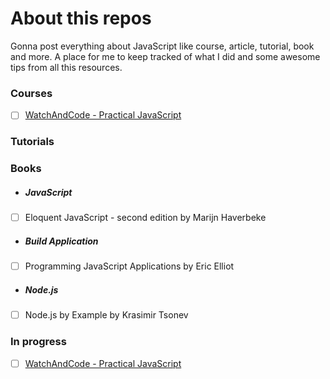 # About this repos
Gonna post everything about JavaScript like course, article, tutorial, book and more.
A place for me to keep tracked of what I did and some awesome tips from all this resources.

### Courses
- [ ] [WatchAndCode - Practical JavaScript](https://watchandcode.com/courses/practical-javascript)

### Tutorials

### Books
- ##### JavaScript
- [ ] Eloquent JavaScript - second edition by Marijn Haverbeke

- ##### Build Application
- [ ] Programming JavaScript Applications by Eric Elliot

- ##### Node.js
- [ ] Node.js by Example by Krasimir Tsonev

### In progress
- [ ] [WatchAndCode - Practical JavaScript](https://watchandcode.com/courses/practical-javascript)
